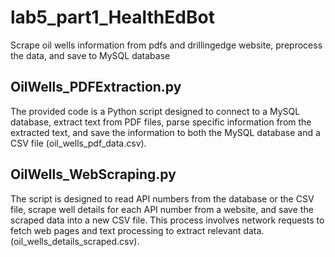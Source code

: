 # lab5_part1_HealthEdBot
Scrape oil wells information from pdfs and drillingedge website, preprocess the data, and save to MySQL database

## OilWells_PDFExtraction.py
The provided code is a Python script designed to connect to a MySQL database, extract text from PDF files, parse specific information from the extracted text, and save the information to both the MySQL database and a CSV file (oil_wells_pdf_data.csv). 

## OilWells_WebScraping.py
The script is designed to read API numbers from the database or the CSV file, scrape well details for each API number from a website, and save the scraped data into a new CSV file. This process involves network requests to fetch web pages and text processing to extract relevant data. (oil_wells_details_scraped.csv).
